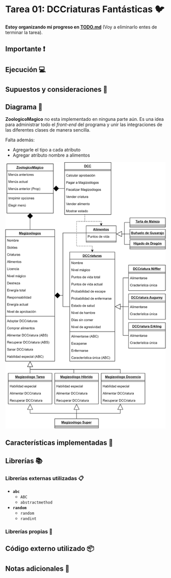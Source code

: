 # Tarea 01: DCCriaturas Fantásticas :bird:

**Estoy organizando mi progreso en [TODO.md](TODO.md)**
(Voy a eliminarlo entes de terminar la tarea).

## Importante :heavy_exclamation_mark:

## Ejecución :computer:

## Supuestos y consideraciones :thinking:

## Diagrama  :bookmark_tabs:

**ZoologicoMagico** no esta implementado en ninguna parte aún. Es una idea para administrar todo el _front-end_ del programa y unir las integraciones de las diferentes clases de manera sencilla.

Falta además:

- Agregarle el tipo a cada atributo
- Agregar atributo nombre a alimentos

![Diagrama de Clases](diagramaClases.png?raw=true "Diagrama de Clases")

## Características implementadas :wrench:

## Librerías :books:

### Librerías externas utilizadas :clipboard:

- **`abc`**
  - `ABC`
  - `abstractmethod`
- **`random`**
  - `random`
  - `randint`

### Librerías propias :pencil:

## Código externo utilizado :package:


## Notas adicionales :moyai:
